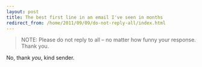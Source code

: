 ```yaml
---
layout: post
title: The best first line in an email I've seen in months
redirect_from: /home/2011/09/09/do-not-reply-all/index.html
---
```

<blockquote><p>NOTE: Please do not reply to all – no matter how funny your response.  Thank you.</p>
</blockquote>
<p>No, thank <em>you</em>, kind sender.</p>
